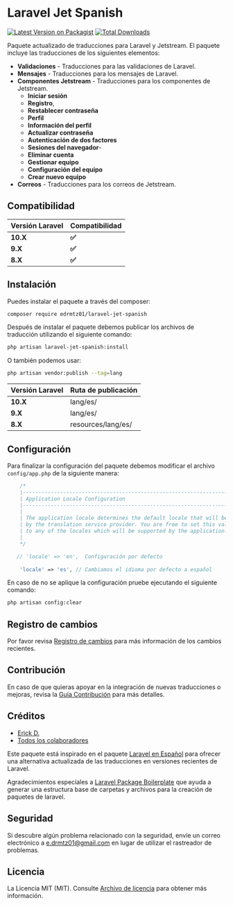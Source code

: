 # Laravel Jet Spanish

[![Latest Version on Packagist](https://img.shields.io/packagist/v/edrmtz01/laravel-jet-spanish.svg?style=flat-square)](https://packagist.org/packages/edrmtz01/laravel-jet-spanish)
[![Total Downloads](https://img.shields.io/packagist/dt/edrmtz01/laravel-jet-spanish.svg?style=flat-square)](https://packagist.org/packages/edrmtz01/laravel-jet-spanish)

Paquete actualizado de traducciones para Laravel y Jetstream. El paquete  incluye las traducciones de los siguientes elementos:

- **Validaciones**  - Traducciones para las validaciones de Laravel.
- **Mensajes** - Traducciones para los mensajes de Laravel.
- **Componentes Jetstream** - Traducciones para los componentes de Jetstream.
    - **Iniciar sesión**
    - **Registro**,
    - **Restablecer contraseña**
    - **Perfil**  
    - **Información del perfil**
    - **Actualizar contraseña**
    - **Autenticación de dos factores**
    - **Sesiones del navegador**-
    - **Eliminar cuenta**
    - **Gestionar equipo**
    - **Configuración del equipo**
    - **Crear nuevo equipo**
- **Correos** - Traducciones para los correos de Jetstream.


## Compatibilidad

|Versión Laravel |Compatibilidad|
|------|-------------|
|**10.X**|**✅**|
|**9.X**|**✅**|
|**8.X**|**✅**|

## Instalación

Puedes instalar el paquete a través del composer:

```bash
composer require edrmtz01/laravel-jet-spanish
```

Después de instalar el paquete debemos publicar los archivos de traducción utilizando el siguiente comando:

```bash
php artisan laravel-jet-spanish:install
```

O también podemos usar:

```bash
php artisan vendor:publish --tag=lang
```
|Versión Laravel |Ruta de publicación|
|------|-------------|
|**10.X**|lang/es/|
|**9.X**|lang/es/|
|**8.X**|resources/lang/es/|

## Configuración

Para finalizar la configuración del paquete debemos  modificar el archivo `config/app.php` de la siguiente manera:

```php
    /*
    |--------------------------------------------------------------------------
    | Application Locale Configuration
    |--------------------------------------------------------------------------
    |
    | The application locale determines the default locale that will be used
    | by the translation service provider. You are free to set this value
    | to any of the locales which will be supported by the application.
    |
    */

   // 'locale' => 'en',  Configuración por defecto
    
    'locale' => 'es', // Cambiamos el idioma por defecto a español
```

En caso de no se aplique la configuración pruebe ejecutando el siguiente comando:

```bash
php artisan config:clear
```

## Registro de cambios

Por favor revisa [Registro de cambios](CHANGELOG.md) para más información de los cambios recientes.

## Contribución

En caso de que quieras apoyar en la integración de nuevas traducciones o mejoras, revisa la  [Guía Contribución](CONTRIBUTING.md) para más detalles.

## Créditos

-   [Erick D.](https://github.com/edrmtz01)
-   [Todos los colaboradores](../../contributors)


Este paquete está inspirado en el paquete [Laravel en Español](https://github.com/Laraveles/spanish) para ofrecer una alternativa actualizada de las traducciones en versiones recientes de Laravel.

Agradecimientos especiales a [Laravel Package Boilerplate](https://laravelpackageboilerplate.com) que ayuda a generar una estructura base de carpetas y archivos para la creación de paquetes de laravel.



## Seguridad

Si descubre algún problema relacionado con la seguridad, envíe un correo electrónico a e.drmtz01@gmail.com en lugar de utilizar el rastreador de problemas.



## Licencia
La Licencia MIT (MIT). Consulte  [Archivo de licencia](LICENSE.md) para obtener más información.



